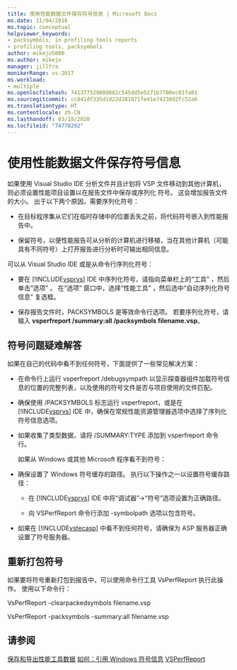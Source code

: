 ```yaml
---
title: 使用性能数据文件保存符号信息 | Microsoft Docs
ms.date: 11/04/2016
ms.topic: conceptual
helpviewer_keywords:
- packsymbols, in profiling tools reports
- profiling tools, packsymbols
author: mikejo5000
ms.author: mikejo
manager: jillfra
monikerRange: vs-2017
ms.workload:
- multiple
ms.openlocfilehash: 74137752900d082c545dd5e5271b7700ec81fa01
ms.sourcegitcommit: cc841df335d1d22d281871fe41e74238d2fc52a6
ms.translationtype: HT
ms.contentlocale: zh-CN
ms.lasthandoff: 03/18/2020
ms.locfileid: "74778292"
---
```

# <a name="saving-symbol-information-with-performance-data-files"></a>使用性能数据文件保存符号信息

如果使用 Visual Studio IDE 分析文件并且计划将 VSP 文件移动到其他计算机，则必须设置性能项目设置以在报告文件中保存或序列化  符号。 这会增加报告文件的大小。 出于以下两个原因，需要序列化符号：

- 在目标程序集从它们在临时存储中的位置丢失之前，将代码符号嵌入到性能报告中。

- 保留符号，以便性能报告可从分析的计算机进行移植，当在其他计算机（可能具有不同符号）上打开报告进行分析时可输出相同信息。

可以从 Visual Studio IDE 或是从命令行序列化符号：

- 要在 [!INCLUDE[vsprvs](../code-quality/includes/vsprvs_md.md)] IDE 中序列化符号，请指向菜单栏上的“工具”  ，然后单击“选项”  。 在“选项”  窗口中，选择“性能工具”  ，然后选中“自动序列化符号信息”  复选框。

- 保存报告文件时，PACKSYMBOLS 是等效命令行选项。 若要序列化符号，请输入 **vsperfreport /summary:all /packsymbols filename.vsp**。

## <a name="troubleshooting-symbol-problems"></a>符号问题疑难解答

如果在自己的代码中看不到任何符号，下面提供了一些常见解决方案：

- 在命令行上运行 vsperfreport /debugsympath 以显示探查器组件加载符号信息的位置的完整列表，以及使用的符号文件是否与项目使用的文件匹配。

- 确保使用 /PACKSYMBOLS 标志运行 vsperfreport，或是在 [!INCLUDE[vsprvs](../code-quality/includes/vsprvs_md.md)] IDE 中，确保在常规性能资源管理器选项中选择了序列化符号信息选项。

- 如果收集了类型数据，请将 /SUMMARY:TYPE 添加到 vsperfreport 命令行。

  如果从 Windows 或其他 Microsoft 程序看不到符号：

- 确保设置了 Windows 符号缓存的路径。 执行以下操作之一以设置符号缓存路径：

  - 在 [!INCLUDE[vsprvs](../code-quality/includes/vsprvs_md.md)] IDE 中将“调试器”->“符号”选项设置为正确路径。

  - 向 VSPerfReport 命令行添加 -symbolpath 选项以包含符号。

- 如果在 [!INCLUDE[vstecasp](../code-quality/includes/vstecasp_md.md)] 中看不到任何符号，请确保为 ASP 服务器正确设置了符号服务器。

## <a name="repacking-symbols"></a>重新打包符号

如果要将符号重新打包到报告中，可以使用命令行工具 VsPerfReport 执行此操作。 使用以下命令行：

VsPerfReport -clearpackedsymbols filename.vsp

VsPerfReport -packsymbols -summary:all filename.vsp

## <a name="see-also"></a>请参阅

[保存和导出性能工具数据](../profiling/saving-and-exporting-performance-tools-data.md)
[如何：引用 Windows 符号信息](../profiling/how-to-reference-windows-symbol-information.md)
[VSPerfReport](../profiling/vsperfreport.md)
